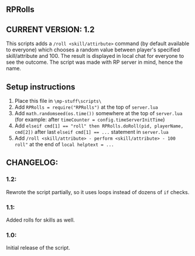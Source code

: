## RPRolls
## CURRENT VERSION: 1.2

This scripts adds a `/roll <skill/attirbute>` command (by default available to everyone) which chooses a random value between player's specified skill/attribute and 100. The result is displayed in local chat for everyone to see the outcome. The script was made with RP server in mind, hence the name.

## Setup instructions
1) Place this file in `\mp-stuff\scripts\`
2) Add `RPRolls = require("RPRolls")` at the top of `server.lua`
3) Add `math.randomseed(os.time())` somewhere at the top of `server.lua` (for example: after `timeCounter = config.timeServerInitTime`)
4) Add `elseif cmd[1] == "roll" then RPRolls.doRoll(pid, playerName, cmd[2])` after last `elseif cmd[1] == ...` statement in `server.lua`
5) Add `/roll <skill/attribute> - perform <skill/attribute> - 100 roll"` at the end of `local helptext = ...`

## CHANGELOG:
### 1.2:
Rewrote the script partially, so it uses loops instead of dozens of `if` checks.

### 1.1:
Added rolls for skills as well.

### 1.0:
Initial release of the script.
